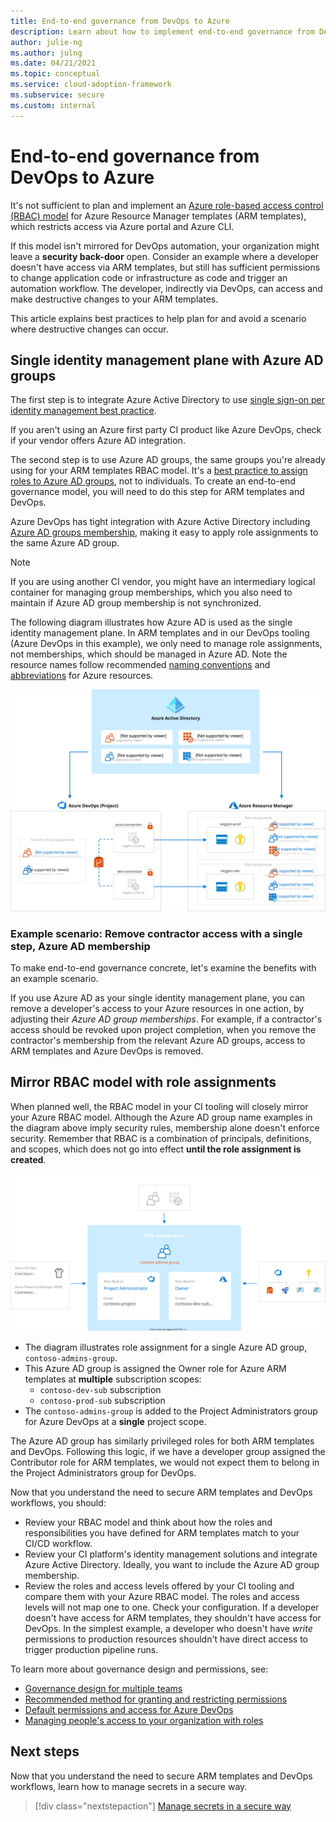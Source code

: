 ```yaml
---
title: End-to-end governance from DevOps to Azure
description: Learn about how to implement end-to-end governance from DevOps to Azure
author: julie-ng
ms.author: julng
ms.date: 04/21/2021
ms.topic: conceptual
ms.service: cloud-adoption-framework
ms.subservice: secure
ms.custom: internal
---
```


# End-to-end governance from DevOps to Azure

It's not sufficient to plan and implement an [Azure role-based access control (RBAC) model](../../ready/considerations/roles.md) for Azure Resource Manager templates (ARM templates), which restricts access via Azure portal and Azure CLI.

If this model isn't mirrored for DevOps automation, your organization might leave a **security back-door** open. Consider an example where a developer doesn't have access via ARM templates, but still has sufficient permissions to change application code or infrastructure as code and trigger an automation workflow. The developer, indirectly via DevOps, can access and make destructive changes to your ARM templates.

This article explains best practices to help plan for and avoid a scenario where destructive changes can occur.

## Single identity management plane with Azure AD groups

The first step is to integrate Azure Active Directory to use [single sign-on per identity management best practice](/azure/security/fundamentals/identity-management-best-practices#enable-single-sign-on).

If you aren't using an Azure first party CI product like Azure DevOps, check if your vendor offers Azure AD integration.

The second step is to use Azure AD groups, the same groups you're already using for your ARM templates RBAC model. It's a [best practice to assign roles to Azure AD groups](/azure/role-based-access-control/best-practices#assign-roles-to-groups-not-users), not to individuals. To create an end-to-end governance model, you will need to do this step for ARM templates and DevOps.

Azure DevOps has tight integration with Azure Active Directory including [Azure AD groups membership](/azure/devops/organizations/security/add-ad-aad-built-in-security-groups?tabs=preview-page), making it easy to apply role assignments to the same Azure AD group.

> [!NOTE]
> If you are using another CI vendor, you might have an intermediary logical container for managing group memberships, which you also need to maintain if Azure AD group membership is not synchronized.

The following diagram illustrates how Azure AD is used as the single identity management plane. In ARM templates and in our DevOps tooling (Azure DevOps in this example), we only need to manage role assignments, not memberships, which should be managed in Azure AD. Note the resource names follow recommended [naming conventions](../../ready/azure-best-practices/resource-naming.md) and [abbreviations](../../ready/azure-best-practices/resource-naming.md) for Azure resources.

![Diagram of end-to-end governance and how to access to your Azure resources, both from ARM templates and CI/CD workflows](../media/e2e-governance-overview.svg)

### Example scenario: Remove contractor access with a single step, Azure AD membership

To make end-to-end governance concrete, let's examine the benefits with an example scenario.

If you use Azure AD as your single identity management plane, you can remove a developer's access to your Azure resources in one action, by adjusting their *Azure AD group memberships*. For example, if a contractor's access should be revoked upon project completion, when you remove the contractor's membership from the relevant Azure AD groups, access to ARM templates and Azure DevOps is removed.

## Mirror RBAC model with role assignments

When planned well, the RBAC model in your CI tooling will closely mirror your Azure RBAC model. Although the Azure AD group name examples in the diagram above imply security rules, membership alone doesn't enforce security. Remember that RBAC is a combination of principals, definitions, and scopes, which does not go into effect **until the role assignment is created**.

![Diagram of Azure Active Directory as a single identity management plane in Azure DevOps](../media/devsecops-role-assignments.svg)

- The diagram illustrates role assignment for a single Azure AD group, `contoso-admins-group`.
- This Azure AD group is assigned the Owner role for Azure ARM templates at **multiple** subscription scopes:
  - `contoso-dev-sub` subscription
  - `contoso-prod-sub` subscription
- The `contoso-admins-group` is added to the Project Administrators group for Azure DevOps at a **single** project scope.

The Azure AD group has similarly privileged roles for both ARM templates and DevOps. Following this logic, if we have a developer group assigned the Contributor role for ARM templates, we would not expect them to belong in the Project Administrators group for DevOps.

Now that you understand the need to secure ARM templates and DevOps workflows, you should:

- Review your RBAC model and think about how the roles and responsibilities you have defined for ARM templates match to your CI/CD workflow.
- Review your CI platform's identity management solutions and integrate Azure Active Directory. Ideally, you want to include the Azure AD group membership.
- Review the roles and access levels offered by your CI tooling and compare them with your Azure RBAC model. The roles and access levels will not map one to one. Check your configuration. If a developer doesn't have access for ARM templates, they shouldn't have access for DevOps. In the simplest example, a developer who doesn't have *write* permissions to production resources shouldn't have direct access to trigger production pipeline runs.

To learn more about governance design and permissions, see:

- [Governance design for multiple teams](../../govern/resource-consistency/governance-multiple-teams.md)
- [Recommended method for granting and restricting permissions](/azure/devops/organizations/security/restrict-access#recommended-method-for-granting-and-restricting-permissions)
- [Default permissions and access for Azure DevOps](/azure/devops/organizations/security/permissions-access)
- [Managing people's access to your organization with roles](https://docs.github.com/en/organizations/managing-peoples-access-to-your-organization-with-roles)

## Next steps

Now that you understand the need to secure ARM templates and DevOps workflows, learn how to manage secrets in a secure way.

> [!div class="nextstepaction"]
> [Manage secrets in a secure way](./manage-secrets.md)
